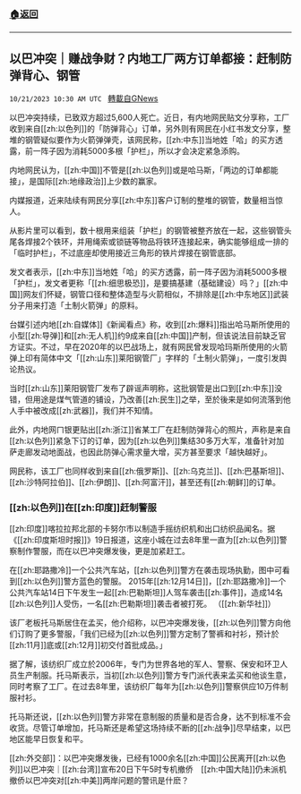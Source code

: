 ###  [:house:返回](README.md)
---


## 以巴冲突｜赚战争财？内地工厂两方订单都接：赶制防弹背心、钢管
`10/21/2023 10:30 AM UTC ` [轉載自GNews](https://gnews.org/articles/1863695)

以巴冲突持续，已致双方超过5,600人死亡。近日，有内地网民贴文分享称，工厂收到来自[[zh:以色列]]的「防弹背心」订单，另外则有网民在小红书发文分享，整堆的钢管疑似要作为火箭弹弹壳，该网民称，[[zh:中东]]当地姓「哈」的买方透露，前一阵子因为消耗5000多根「护栏」，所以才会决定紧急添购。

内地网民认为，[[zh:中国]]不管是[[zh:以色列]]或是哈马斯，「两边的订单都能接」，是国际[[zh:地缘政治]]上少数的赢家。

内媒报道，近来陆续有网民分享[[zh:中东]]客户订制的整堆的钢管，数量相当惊人。

从影片里可以看到，数十根用来组装「护栏」的钢管被整齐放在一起，这些钢管头尾各焊接2个铁环，并用绳索或锁链等物品将铁环连接起来，确实能够组成一排的「临时护栏」，不过底座却使用接近三角形的铁片焊接在钢管底部。

发文者表示，[[zh:中东]]当地姓「哈」的买方透露，前一阵子因为消耗5000多根「护栏」，发文者更称「[[zh:细思极恐]]，是要搞基建（基础建设）吗？」[[zh:中国]]网友们怀疑，钢管口径和整体造型与火箭相似，不排除是[[zh:中东地区]]武装分子用来打造「土制火箭弹」的原料。

台媒引述内地[[zh:自媒体]]《新闻看点》称，收到[[zh:爆料]]指出哈马斯所使用的小型[[zh:导弹]]和[[zh:无人机]]约9成来自[[zh:中国]]产制，但该说法目前缺乏官方证实。不过，早在2020年的以巴战场上，就有网民曾发现哈玛斯所使用的火箭弹上印有简体中文「[[zh:山东]]莱阳钢管厂」字样的「土制火箭弹」，一度引发舆论热议。

当时[[zh:山东]]莱阳钢管厂发布了辟谣声明称，这批钢管是出口到[[zh:中东]]没错，但用途是煤气管道的铺设，乃改善[[zh:民生]]之举，至於後来是如何流落到他人手中被改成[[zh:武器]]，我们并不知情。

此外，内地网ㄇ银更贴出[[zh:浙江]]省某工厂在赶制防弹背心的照片，声称是来自[[zh:以色列]]紧急下订的订单，因为[[zh:以色列]]集结30多万大军，准备针对加萨走廊发动地面战，也因此防弹心需求量大增，买方甚至要求「越快越好」。

网民称，该工厂也同样收到来自[[zh:俄罗斯]]、[[zh:乌克兰]]、[[zh:巴基斯坦]]、[[zh:沙特阿拉伯]]、[[zh:伊朗]]、[[zh:阿富汗]]，甚至还有[[zh:朝鲜]]的订单。

### **[[zh:以色列]]在[[zh:印度]]赶制警服**

[[zh:印度]]喀拉拉邦北部的卡努尔市以制造手摇纺织机和出口纺织品闻名。据《[[zh:印度斯坦时报]]》19日报道，这座小城在过去8年里一直为[[zh:以色列]]警察制作警服，而在以巴冲突爆发後，更是加紧赶工。

在[[zh:耶路撒冷]]一个公共汽车站，[[zh:以色列]]警方在袭击现场执勤，图中可看到[[zh:以色列]]警方蓝色的警服。 2015年[[zh:12月14日]]，[[zh:耶路撒冷]]一个公共汽车站14日下午发生一起[[zh:巴勒斯坦]]人驾车袭击[[zh:事件]]，造成14名[[zh:以色列]]人受伤，一名[[zh:巴勒斯坦]]袭击者被打死。 （[[zh:新华社]]）

该厂老板托马斯居住在孟买，他介绍称，以巴冲突爆发後，[[zh:以色列]]警方向他们订购了更多警服，「我们已经为[[zh:以色列]]警方定制了警裤和衬衫，预计於[[zh:11月]]底或[[zh:12月]]初交付首批成品。」

据了解，该纺织厂成立於2006年，专门为世界各地的军人、警察、保安和环卫人员生产制服。托马斯表示，当初[[zh:以色列]]警方专门派代表来孟买和他谈生意，同时考察了工厂。在过去8年里，该纺织厂每年为[[zh:以色列]]警察供应10万件制服衬衫。

托马斯还说，[[zh:以色列]]警方非常在意制服的质量和是否合身，达不到标准不会收货。尽管订单增加，托马斯还是希望这场持续不断的[[zh:战争]]尽早结束，以巴地区能早日恢复和平。

[[zh:外交部]]：以巴冲突爆发後，已经有1000余名[[zh:中国]]公民离开[[zh:以色列]]以巴冲突｜[[zh:台湾]]宣布20日下午5时专机撤侨　[[zh:中国大陆]]仍未派机撤侨以巴冲突对[[zh:中美]]两岸问题的警讯是什麽？
